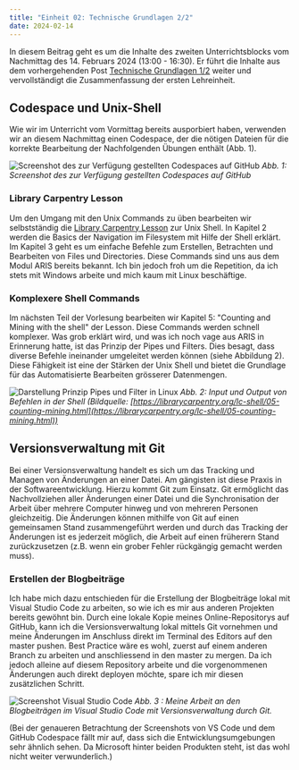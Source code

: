 ```yaml
---
title: "Einheit 02: Technische Grundlagen 2/2"
date: 2024-02-14
---
```


In diesem Beitrag geht es um die Inhalte des zweiten Unterrichtsblocks vom Nachmittag des 14. Februars 2024 (13:00 - 16:30). Er führt die Inhalte aus dem vorhergehenden Post [Technische Grundlagen 1/2](https://sagerin94.github.io/Lerntagebuch_BAIN/2024/02/14/einheit1_part1.html) weiter und vervollständigt die Zusammenfassung der ersten Lehreinheit.

## Codespace und Unix-Shell

Wie wir im Unterricht vom Vormittag bereits ausporbiert haben, verwenden wir an diesem Nachmittag einen Codespace, der die nötigen Dateien für die korrekte Bearbeitung der Nachfolgenden Übungen enthält (Abb. 1).  

![Screenshot des zur Verfügung gestellten Codespaces auf GitHub](\Lerntagebuch_BAIN\images\Screenshot_codespace.jpg)
*Abb. 1: Screenshot des zur Verfügung gestellten Codespaces auf GitHub*

### Library Carpentry Lesson

Um den Umgang mit den Unix Commands zu üben bearbeiten wir selbstständig die [Library Carpentry Lesson](https://librarycarpentry.org/lc-shell/02-navigating-the-filesystem.html) zur Unix Shell. In Kapitel 2 werden die Basics der Navigation im Filesystem mit Hilfe der Shell erklärt. Im Kapitel 3 geht es um einfache Befehle zum Erstellen, Betrachten und Bearbeiten von Files und Directories. Diese Commands sind uns aus dem Modul ARIS bereits bekannt. Ich bin jedoch froh um die Repetition, da ich stets mit Windows arbeite und mich kaum mit Linux beschäftige.  

### Komplexere Shell Commands

Im nächsten Teil der Vorlesung bearbeiten wir Kapitel 5: "Counting and Mining with the shell" der Lesson. Diese Commands werden schnell komplexer. Was grob erklärt wird, und was ich noch vage aus ARIS in Erinnerung hatte, ist das Prinzip der Pipes und Filters. Dies besagt, dass diverse Befehle ineinander umgeleitet werden können (siehe Abbildung 2). Diese Fähigkeit ist eine der Stärken der Unix Shell und bietet die Grundlage für das Automatisierte Bearbeiten grösserer Datenmengen. 

![Darstellung Prinzip Pipes und Filter in Linux](\Lerntagebuch_BAIN\images\Screenshot_pipes_filters.jpg)
*Abb. 2: Input und Output von Befehlen in der Shell (Bildquelle: [https://librarycarpentry.org/lc-shell/05-counting-mining.html](https://librarycarpentry.org/lc-shell/05-counting-mining.html))*

## Versionsverwaltung mit Git

Bei einer Versionsverwaltung handelt es sich um das Tracking und Managen von Änderungen an einer Datei. Am gängisten ist diese Praxis in der Softwareentwicklung. Hierzu kommt Git zum Einsatz. Git ermöglicht das Nachvollziehen aller Änderungen einer Datei und die Synchronisation der Arbeit über mehrere Computer hinweg und von mehreren Personen gleichzeitig. Die Änderungen können mithilfe von Git auf einen gemeinsamen Stand zusammengeführt werden und durch das Tracking der Änderungen ist es jederzeit möglich, die Arbeit auf einen früherern Stand zurückzusetzen (z.B. wenn ein grober Fehler rückgängig gemacht werden muss). 

### Erstellen der Blogbeiträge

Ich habe mich dazu entschieden für die Erstellung der Blogbeiträge lokal mit Visual Studio Code zu arbeiten, so wie ich es mir aus anderen Projekten bereits gewöhnt bin. Durch eine lokale Kopie meines Online-Repositorys auf GitHub, kann ich die Versionsverwaltung lokal mittels Git vornehmen und meine Änderungen im Anschluss direkt im Terminal des Editors auf den master pushen. Best Practice wäre es wohl, zuerst auf einem anderen Branch zu arbeiten und anschliessend in den master zu mergen. Da ich jedoch alleine auf diesem Repository arbeite und die vorgenommenen Änderungen auch direkt deployen möchte, spare ich mir diesen zusätzlichen Schritt. 

![Screenshot Visual Studio Code](\Lerntagebuch_BAIN\images\Screenshot_VSCode.jpg)
*Abb. 3 : Meine Arbeit an den Blogbeiträgen im Visual Studio Code mit Versionsverwaltung durch Git.*

(Bei der genaueren Betrachtung der Screenshots von VS Code und dem GitHub Codespace fällt mir auf, dass sich die Entwicklungsumgebungen sehr ähnlich sehen. Da Microsoft hinter beiden Produkten steht, ist das wohl nicht weiter verwunderlich.)
